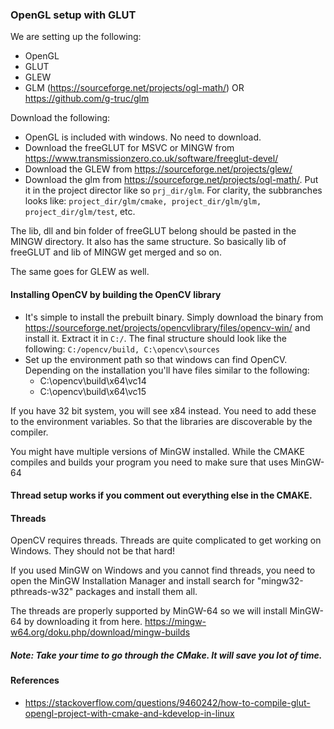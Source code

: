 ### OpenGL setup with GLUT

We are setting up the following:
- OpenGL
- GLUT
- GLEW
- GLM (https://sourceforge.net/projects/ogl-math/)
OR https://github.com/g-truc/glm

Download the following:
- OpenGL is included with windows. No need to download.
- Download the freeGLUT for MSVC or MINGW from https://www.transmissionzero.co.uk/software/freeglut-devel/
- Download the GLEW from https://sourceforge.net/projects/glew/
- Download the glm from https://sourceforge.net/projects/ogl-math/. Put it in the project director like so ```prj_dir/glm```.
For clarity, the subbranches looks like: ```project_dir/glm/cmake, project_dir/glm/glm, project_dir/glm/test```, etc.

The lib, dll and bin folder of freeGLUT belong should be pasted in the MINGW directory. It also has the same structure.
So basically lib of freeGLUT and lib of MINGW get merged and so on.

The same goes for GLEW as well.


#### Installing OpenCV by building the OpenCV library
- It's simple to install the prebuilt binary. Simply download the binary from https://sourceforge.net/projects/opencvlibrary/files/opencv-win/
and install it. Extract it in ```C:/```. The final structure should look like the following: ```C:/opencv/build, C:\opencv\sources```
- Set up the environment path so that windows can find OpenCV. Depending on the installation you'll have files similar to the following:
    - C:\opencv\build\x64\vc14
    - C:\opencv\build\x64\vc15
    
If you have 32 bit system, you will see x84 instead. You need to add these to the environment variables. So that the libraries are discoverable by the compiler.

You might have multiple versions of MinGW installed.
While the CMAKE compiles and builds your program you need to make sure that uses MinGW-64

#### Thread setup works if you comment out everything else in the CMAKE.

#### Threads
OpenCV requires threads. Threads are quite complicated to get working on Windows.
They should not be that hard!

If you used MinGW on Windows and you cannot find threads, you 
need to open the MinGW Installation Manager and install search for "mingw32-pthreads-w32" packages and install them all.

The threads are properly supported by MinGW-64 so we will install MinGW-64 by downloading it from here.
https://mingw-w64.org/doku.php/download/mingw-builds

##### Note: Take your time to go through the CMake. It will save you lot of time.


#### References
- https://stackoverflow.com/questions/9460242/how-to-compile-glut-opengl-project-with-cmake-and-kdevelop-in-linux
